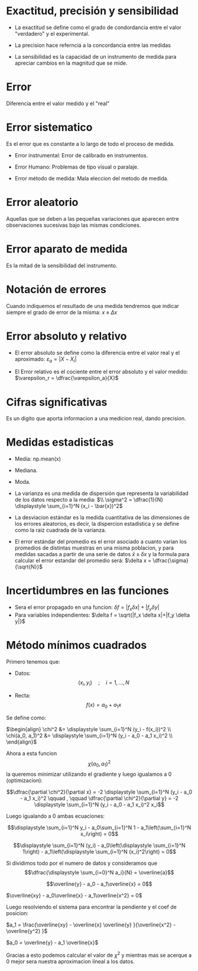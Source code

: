 # Exactitud, precisión y sensibilidad
* La exactitud se define como el grado de condordancia entre el valor "verdadero" y el experimental.

* La precision hace referncia a la concordancia entre las medidas

* La sensibilidad es la capacidad de un instrumento  de medida para apreciar cambios en la magnitud que se mide.

# Error
Diferencia entre el valor medido y el "real"

# Error sistematico
Es el error que es constante a lo largo de todo el proceso de medida.

* Error instrumental: Error de calibrado en instrumentos.

* Error Humano: Problemas de tipo visual o paralaje.

* Error método de medida: Mala eleccion del metodo de medida.

# Error aleatorio
Aquellas que se deben a las pequeñas variaciones que aparecen entre observaciones sucesivas bajo las mismas condiciones.

# Error aparato de medida
Es la mitad de la sensibilidad del instrumento.

# Notación de errores
Cuando indiquemos el resultado de una medida tendremos que indicar siempre el grado de error de la misma: $x \pm \Delta x$

# Error absoluto y relativo
* El error absoluto se define como la diferencia entre el valor real y el aproximado: $\varepsilon_a = |X - X_i|$

* El Error relativo es el cociente entre el error absoluto y el valor medido: $\varepsilon_r = \dfrac{\varepsilon_a}{X}$

# Cifras significativas
Es un digito que aporta informacion a una medicion real, dando precision.

# Medidas estadisticas
* Media: np.mean(x)

* Mediana.

* Moda.

* La varianza es una medida de dispersión que representa la variabilidad de los datos respecto a la media:  $\\ \sigma^2 = \dfrac{1}{N} \displaystyle \sum_{i=1}^N (x_i - \bar{x})^2$ 

* La desviacion estándar es la medida cuantitativa de las dimensiones de los errores aleatorios, es decir, la dispercion estadística y se define como la raiz cuadrada de la varianza.

* El error estándar del promedio es el error asociado a cuanto varian los promedios de distintas muestras en una misma poblacion, y para medidas sacadas a partir de una serie de datos $\bar{x} \pm \delta x$  y la formula para calcular el error estandar del promedio será: $\delta x = \dfrac{\sigma}{\sqrt{N}}$

# Incertidumbres en las funciones
* Sera el error propagado en una funcion: $\delta f = |f_x \delta x|+|f_y \delta y|$ 
* Para variables independientes: $\delta f = \sqrt{|f_x \delta x|+|f_y \delta y|}$

# Método mínimos cuadrados

Primero tenemos que:

* Datos: $$ (x_i, y_i) \quad ; \quad i = 1, \dots , N $$ 

* Recta: $$ f(x) = a_0 + a_1x $$

Se define como: 

$\begin{align} \chi^2 &= \displaystyle \sum_{i=1}^N (y_i - f(x_i))^2 \\ \chi(a_0, a_1)^2 &= \displaystyle \sum_{i=1}^N (y_i - a_0 - a_1 x_i)^2 \\ \end{align}$ 

Ahora a esta funcion $$\chi(a_0, a_1)^2$$ la queremos minimizar utilizando el gradiente y luego igualamos a 0 (optimizacion):

$$\dfrac{\partial \chi^2}{\partial x} = -2 \displaystyle \sum_{i=1}^N (y_i - a_0 - a_1 x_i)^2 \qquad , \qquad \dfrac{\partial \chi^2}{\partial y} = -2 \displaystyle \sum_{i=1}^N (y_i - a_0 - a_1 x_i)^2 x_i$$

Luego igualando a 0 ambas ecuaciones: 

$$\displaystyle \sum_{i=1}^N y_i - a_0\sum_{i=1}^N 1 - a_1\left(\sum_{i=1}^N x_i\right) = 0$$

$$\displaystyle \sum_{i=1}^N (y_i) - a_0\left(\displaystyle \sum_{i=1}^N 1\right) - a_1\left(\displaystyle \sum_{i=1}^N (x_i)^2\right) = 0$$

Si dividimos todo por el numero de datos y consideramos que $$\dfrac{\displaystyle \sum_{i=0}^N a_i}{N} = \overline{a}$$

$$\overline{y} - a_0 - a_1\overline{x} = 0$$

$\overline{xy} - a_0\overline{x} - a_1\overline{x^2} = 0$

Luego resolviendo el sistema para encontrar la pendiente y el coef de posicion:

$a_1 = \frac{\overline{xy} - \overline{x} \overline{y} }{\overline{x^2} - \overline{y^2} }$

$a_0 = \overline{y} - a_1 \overline{x}$

Gracias a esto podemos calcular el valor de $\chi^2$ y mientras mas se acerque a 0 mejor sera nuestra aproximacion lineal a los datos.
